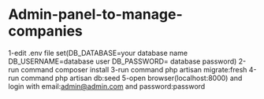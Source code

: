 # Admin-panel-to-manage-companies
1-edit .env file 
set(DB_DATABASE=your database name
DB_USERNAME=database user
DB_PASSWORD= database password)
2-run command  composer install
3-run command php artisan migrate:fresh
4-run command php artisan db:seed
5-open browser(localhost:8000) and login with email:admin@admin.com and password:password

